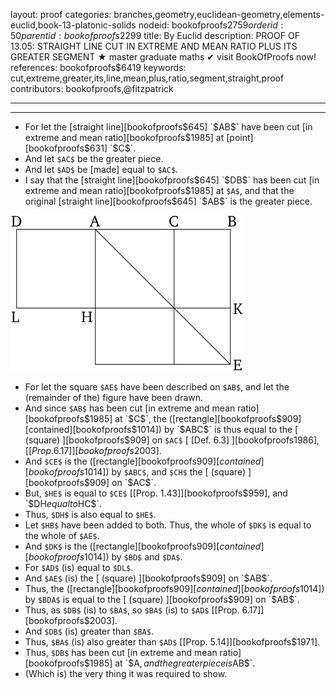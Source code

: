 layout: proof
categories: branches,geometry,euclidean-geometry,elements-euclid,book-13-platonic-solids
nodeid: bookofproofs$2759
orderid: 50
parentid: bookofproofs$2299
title: By Euclid
description: PROOF OF 13.05: STRAIGHT LINE CUT IN EXTREME AND MEAN RATIO PLUS ITS GREATER SEGMENT &#9733; master graduate maths &#10004; visit BookOfProofs now!
references: bookofproofs$6419
keywords: cut,extreme,greater,its,line,mean,plus,ratio,segment,straight,proof
contributors: bookofproofs,@fitzpatrick

---


---



* For let the [straight line][bookofproofs$645] `$AB$` have been cut [in extreme and mean ratio][bookofproofs$1985] at [point][bookofproofs$631] `$C$`.
* And let `$AC$` be the greater piece.
* And let `$AD$` be [made] equal to `$AC$`.
* I say that the [straight line][bookofproofs$645] `$DB$` has been cut [in extreme and mean ratio][bookofproofs$1985] at `$A$`, and that the original [straight line][bookofproofs$645] `$AB$` is the greater piece.

![fig05e](https://github.com/bookofproofs/bookofproofs.github.io/blob/main/_sources/_assets/images/euclid/Book13/fig05e.png?raw=true)

* For let the square `$AE$` have been described on `$AB$`, and let the (remainder of the) figure have been drawn.
* And since `$AB$` has been cut [in extreme and mean ratio][bookofproofs$1985] at `$C$`, the ([rectangle][bookofproofs$909] [contained][bookofproofs$1014]) by `$ABC$` is thus equal to the [ (square) ][bookofproofs$909] on `$AC$` [ [Def. 6.3] ][bookofproofs$1986], [[Prop. 6.17]][bookofproofs$2003].
* And `$CE$` is the ([rectangle][bookofproofs$909] [contained][bookofproofs$1014]) by `$ABC$`, and `$CH$` the [ (square) ][bookofproofs$909] on `$AC$`.
* But, `$HE$` is equal to `$CE$` [[Prop. 1.43]][bookofproofs$959], and `$DH$` equal to `$HC$`.
* Thus, `$DH$` is also equal to `$HE$`.
* Let `$HB$` have been added to both. Thus, the whole of `$DK$` is equal to the whole of `$AE$`.
* And `$DK$` is the ([rectangle][bookofproofs$909] [contained][bookofproofs$1014]) by `$BD$` and `$DA$`.
* For `$AD$` (is) equal to `$DL$`.
* And `$AE$` (is) the [ (square) ][bookofproofs$909] on `$AB$`.
* Thus, the ([rectangle][bookofproofs$909] [contained][bookofproofs$1014]) by `$BDA$` is equal to the [ (square) ][bookofproofs$909] on `$AB$`.
* Thus, as `$DB$` (is) to `$BA$`, so `$BA$` (is) to `$AD$` [[Prop. 6.17]][bookofproofs$2003].
* And `$DB$` (is) greater than `$BA$`.
* Thus, `$BA$` (is) also greater than `$AD$` [[Prop. 5.14]][bookofproofs$1971].
* Thus, `$DB$` has been cut [in extreme and mean ratio][bookofproofs$1985] at `$A$`, and the greater piece is `$AB$`.
* (Which is) the very thing it was required to show.
